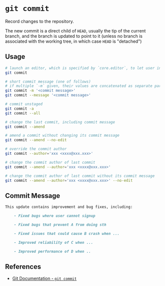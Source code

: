 # `git commit`

Record changes to the repository.

The new commit is a direct child of `HEAD`, usually the tip of the current branch,
and the branch is updated to point to it
(unless no branch is associated with the working tree, in which case `HEAD` is "detached")

## Usage

```bash
# launch an editor, which is specified by `core.editor`, to let user input the commit message
git commit

# short commit message (one of follows)
# if multiple `-m` given, their values are concatenated as separate paragraphs
git commit -m '<commit message>'
git commit --message '<commit message>'

# commit unstaged
git commit -a
git commit --all

# change the last commit, including commit message
git commit --amend

# amend a commit without changing its commit message
git commit --amend --no-edit

# override the commit author
git commit --author='xxx <xxxx@xxx.xxx>'

# change the commit author of last commit
git commit --amend --author='xxx <xxxx@xxx.xxx>'

# change the commit author of last commit without its commit message
git commit --amend --author='xxx <xxxx@xxx.xxx>' --no-edit
```

## Commit Message

```markdown
This update contains improvement and bug fixes, including:

    - Fixed bugs where user cannot signup

    - Fixed bugs that prevent A from doing sth

    - Fixed issues that could cause B crash when ...

    - Improved reliability of C when ...

    - Improved performance of D when ..
```

## References

- [Git Documentation - `git commit`](https://git-scm.com/docs/git-commit)
